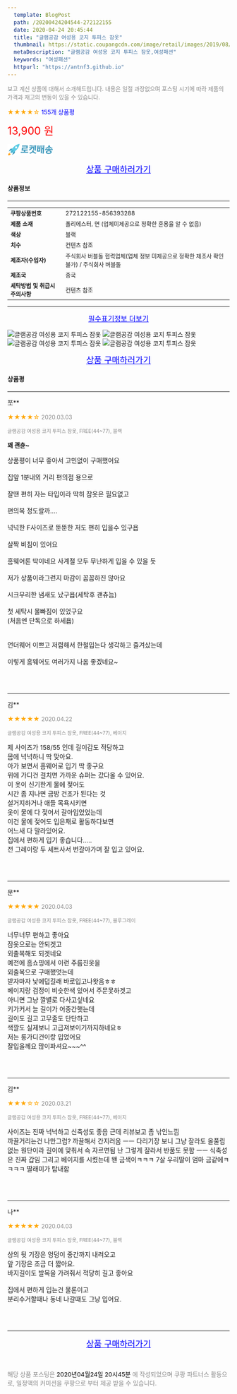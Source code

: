 ```yaml
---
  template: BlogPost
  path: /20200424204544-272122155
  date: 2020-04-24 20:45:44
  title: "글램공감 여성용 코지 투피스 잠옷"
  thumbnail: https://static.coupangcdn.com/image/retail/images/2019/08/02/9/2/8ab1f47c-dcdc-4f59-941f-223d671b7acd.jpg
  metaDescription: "글램공감 여성용 코지 투피스 잠옷,여성패션"
  keywords: "여성패션"
  httpurl: "https://antnf3.github.io"
---
```

  
<span style="color: #888;font-size:0.8rem">보고 계신 상품에 대해서 소개해드립니다.
내용은 일절 과장없으며 포스팅 시기에 따라 제품의 가격과 재고의 변동이 있을 수 있습니다.</span>
  
<span style="color: orange;">★★★★☆</span> <span style="color: blue;font-size: 0.85rem;">155개 상품평</span>

<span style="font-size: 0.9rem"></span> 

<span style="color: red;font-size: 1.5rem;">13,900 원</span>

![로켓배송](/assets/rocket_logo.png)

<p align="center"><a href="http://me2.do/GBIXjiWU" style="font-size: 1.2rem; color: blue;">상품 구매하러가기</a></p>

#### 상품정보

---

|                  |                       |
| ---------------- | --------------------- |
| **<span style="font-size:0.8rem;">쿠팡상품번호</span>** | <span style="font-size:0.8rem;">272122155-856393288</span> |
| **<span style="font-size:0.8rem;">제품 소재</span>**    | <span style="font-size:0.8rem;">폴리에스터, 면 (업체미제공으로 정확한 혼용율 알 수 없음)</span>        |
| **<span style="font-size:0.8rem;">색상</span>**    | <span style="font-size:0.8rem;">블랙</span>        |
| **<span style="font-size:0.8rem;">치수</span>**    | <span style="font-size:0.8rem;">컨텐츠 참조</span>        |
| **<span style="font-size:0.8rem;">제조자(수입자)</span>**    | <span style="font-size:0.8rem;">주식회사 버블돌 협력업체(업체 정보 미제공으로 정확한 제조사 확인 불가) / 주식회사 버블돌</span>        |
| **<span style="font-size:0.8rem;">제조국</span>**    | <span style="font-size:0.8rem;">중국</span>        |
| **<span style="font-size:0.8rem;">세탁방법 및 취급시 주의사항</span>**    | <span style="font-size:0.8rem;">컨텐츠 참조</span>        |




---

<p align="center"><a href="http://me2.do/GBIXjiWU" style="font-size: 1rem; color: blue;">필수표기정보 더보기</a></p>

![글램공감 여성용 코지 투피스 잠옷](http://thumbnail6.coupangcdn.com/thumbnails/remote/q89/image/product/content/vendorItem/2019/09/25/856393288/dd8ab6f8-d7d6-45e5-a719-d39ccb601f19.jpg)
![글램공감 여성용 코지 투피스 잠옷](http://thumbnail9.coupangcdn.com/thumbnails/remote/q89/image/retail/images/2019/07/30/16/3/cfadf312-2cbb-4598-8246-f3689c1483a7.jpg)
![글램공감 여성용 코지 투피스 잠옷](http://thumbnail9.coupangcdn.com/thumbnails/remote/q89/image/retail/images/2019/07/30/16/0/aa9e8e83-916b-4ba6-88d4-34a57d923094.jpg)
![글램공감 여성용 코지 투피스 잠옷](http://thumbnail10.coupangcdn.com/thumbnails/remote/q89/image/retail/images/2019/08/02/9/4/fcf8aa0f-1b0a-401f-ab07-4bef2b5770a1.jpg)

<p align="center"><a href="http://me2.do/GBIXjiWU" style="font-size: 1.2rem; color: blue;">상품 구매하러가기</a></p>

#### 상품평
  
---
  
쪼**
    
<span style="color: orange;">★★★★☆</span> <span style="font-size:0.8rem;color: #888;">2020.03.03</span>
    
<span style="color: #888;font-size:0.7rem">글램공감 여성용 코지 투피스 잠옷, FREE(44~77), 블랙</span>
    
<span style="font-size:0.85rem">**꽤 괜츈~**</span>
    
<span style="font-size: 0.9rem;">상품평이 너무 좋아서 고민없이 구매했어요<br/><br/>집앞 1분내외 거리 편의점 용으로<br/><br/>잘땐 편히 자는 타입이라 딱히 잠옷은 필요없고<br/><br/>편의복 정도랄까....<br/><br/>넉넉한 F사이즈로 뚠뚠한 저도 편히 입을수 있구욥<br/><br/>살짝 비침이 있어요<br/><br/>홈웨어론 딱이네요 사계절 모두 무난하게 입을 수 있을 듯<br/><br/>저가 상품이라그런지 마감이 꼼꼼하진 않아요<br/><br/>시크무리한 냄새도 났구욥(세탁후 괜츄늠)<br/><br/>첫 세탁시 물빠짐이 있었구요<br/>(처음엔 단독으로 하세욥)<br/><br/><br/>언더웨어 이쁘고 저렴해서 한철입는다 생각하고 즐겨샀는데<br/><br/>이렇게 홈웨어도 여러가지 나옴 좋겠네요~</span>
    
<br>
<br>

---
  
김**
    
<span style="color: orange;">★★★★★</span> <span style="font-size:0.8rem;color: #888;">2020.04.22</span>
    
<span style="color: #888;font-size:0.7rem">글램공감 여성용 코지 투피스 잠옷, FREE(44~77), 베이지</span>
    

    
<span style="font-size: 0.9rem;">제 사이즈가 158/55 인데 길이감도 적당하고<br/>몸에 넉넉하니 딱 맞아요.<br/>아가 보면서 홈웨어로 입기 딱 좋구요<br/>위에 가디건 걸치면 가까운 슈퍼는 갔다올 수 있어요.<br/>이 옷이 신기한게 물에 젖어도 <br/>시간 좀 지나면 금방 건조가 된다는 것<br/>설거지하거나 애들 목욕시키면<br/>옷이 물에 다 젖어서 갈아입었었는데<br/>이건 물에 젖어도 입은채로 활동하다보면<br/>어느새 다 말라있어요.<br/>집에서 편하게 입기 좋습니다.....<br/>전 그레이랑 두 세트사서 번갈아가며 잘 입고 있어요.</span>
    
<br>
<br>

---
  
문**
    
<span style="color: orange;">★★★★★</span> <span style="font-size:0.8rem;color: #888;">2020.04.03</span>
    
<span style="color: #888;font-size:0.7rem">글램공감 여성용 코지 투피스 잠옷, FREE(44~77), 블루그레이</span>
    

    
<span style="font-size: 0.9rem;">너무너무 편하고 좋아요<br/>잠옷으로는 안되겟고<br/>외출복해도 되겟네요<br/>예전에 홈쇼핑에서 이런 주름진옷을<br/>외출복으로 구매했엇는데<br/>받자마자 낮에덥길래 바로입고나왓음ㅎㅎ<br/>베이지랑 검정이 비슷한색 있어서 주문못하겟고<br/>아니면 그냥 깔별로 다사고싶네요<br/>키가커서 늘 길이가 어중간햇는데<br/>길이도 길고 고무줄도 단단하고<br/>색깔도 실제보니 고급져보이기까지하네요ㅎ<br/>저는 롱가디건이랑 입었어요<br/>잘입을께요  많이파셔요~~~^^</span>
    
<br>
<br>

---
  
김**
    
<span style="color: orange;">★★★☆☆</span> <span style="font-size:0.8rem;color: #888;">2020.03.21</span>
    
<span style="color: #888;font-size:0.7rem">글램공감 여성용 코지 투피스 잠옷, FREE(44~77), 베이지</span>
    

    
<span style="font-size: 0.9rem;">사이즈는 진짜 넉넉하고 신축성도 좋음 근데 리뷰보고 좀 낚인느낌<br/>까끌거리는건 나만그럼? 까끌해서 간지러움 ㅡㅡ 다리기장 보니 그냥 잘라도 올풀림 없는 원단이라 길이에 맞춰서 슥 자르면됨 난 그렇게 잘라서 반품도 못함 ㅡㅡ 식축성은 진짜 갑임 그리고 베이지를 시켰는데 왠 금색이ㅋㅋㅋ 7살 우리딸이 엄마 금같에ㅋㅋㅋㅋ 딸래미가 탐내함</span>
    
<br>
<br>

---
  
나**
    
<span style="color: orange;">★★★★★</span> <span style="font-size:0.8rem;color: #888;">2020.04.03</span>
    
<span style="color: #888;font-size:0.7rem">글램공감 여성용 코지 투피스 잠옷, FREE(44~77), 블랙</span>
    

    
<span style="font-size: 0.9rem;">상의 뒷 기장은 엉덩이 중간까지 내려오고<br/>앞 기장은 조금 더 짧아요.<br/>바지길이도 발목을 가려줘서 적당히 길고 좋아요<br/><br/>집에서 편하게 입는건 물론이고<br/>분리수거할때나 동네 나갈때도 그냥 입어요.</span>
    
<br>
<br>


  
---
  
<p align="center"><a href="http://me2.do/GBIXjiWU" style="font-size: 1.2rem; color: blue;">상품 구매하러가기</a></p>
  
<br>
  
<span style="font-size: 0.85rem; color: #888;">해당 상품 포스팅은 <span style="color: #000;"> 2020년04월24일 20시45분 </span> 에 작성되었으며 쿠팡 파트너스 활동으로, 일정액의 커미션을 쿠팡으로 부터 제공 받을 수 있습니다.</span>
